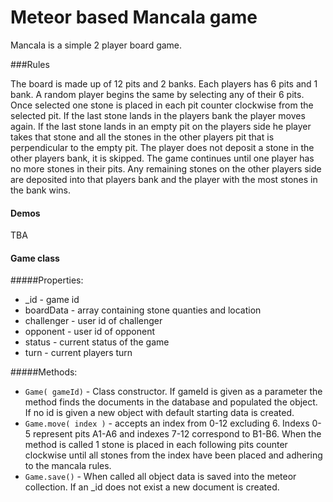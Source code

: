 Meteor based Mancala game
============================


Mancala is a simple  2 player board game.

###Rules

The board is made up of 12 pits and 2 banks. Each players has 6 pits and 1 bank. A random player begins the same by selecting any of their 6 pits. Once selected one stone is placed in each pit counter clockwise from the selected pit. If the last stone lands in the players bank the player moves again. If the last stone lands in an empty pit on the players side he player takes that stone and all the stones in the other players pit that is perpendicular to the empty pit. The player does not deposit a stone in the other players bank, it is skipped. The game continues until one player has no more stones in their pits. Any remaining stones on the other players side are deposited into that players bank and the player with the most stones in the bank wins.

#### Demos

TBA

#### Game class

#####Properties:

* _id - game id
* boardData - array containing stone quanties and location
* challenger - user id of challenger
* opponent - user id of opponent
* status - current status of the game
* turn - current players turn

#####Methods:

* `Game( gameId)` - Class constructor. If gameId is given as a parameter the method finds the documents in the database and populated the object. If no id is given a new object with default starting data is created.
* `Game.move( index )` - accepts an index from 0-12 excluding 6. Indexs 0-5 represent pits A1-A6 and indexes 7-12 correspond to B1-B6. When the method is called 1 stone is placed in each following pits counter clockwise until all stones from the index have been placed and adhering to the mancala rules.
* `Game.save()` - When called all object data is saved into the meteor collection. If an _id does not exist a new document is created.

